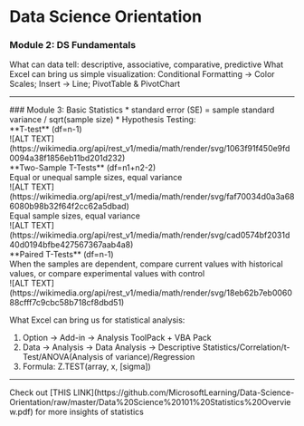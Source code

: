 # Data Science Orientation

### Module 2: DS Fundamentals
What can data tell: descriptive, associative, comparative, predictive
What Excel can bring us simple visualization: Conditional Formatting -> Color Scales; Insert -> Line; PivotTable & PivotChart

<hr/>
### Module 3: Basic Statistics
* standard error (SE) = sample standard variance / sqrt(sample size)
* Hypothesis Testing: <br/>
  **T-test** (df=n-1) <br/>
  ![ALT TEXT](https://wikimedia.org/api/rest_v1/media/math/render/svg/1063f91f450e9fd0094a38f1856eb11bd201d232)<br/>
  **Two-Sample T-Tests** (df=n1+n2-2)<br/>
  Equal or unequal sample sizes, equal variance<br/>
  ![ALT TEXT](https://wikimedia.org/api/rest_v1/media/math/render/svg/faf70034d0a3a686080b98b32f64f2cc62a5dbad)<br/>
    Equal sample sizes, equal variance<br/>
  ![ALT TEXT](https://wikimedia.org/api/rest_v1/media/math/render/svg/cad0574bf2031d40d0194bfbe427567367aab4a8)<br/>
  **Paired T-Tests** (df=n-1)<br/>
    When the samples are dependent, compare current values with historical values, or compare experimental values with control<br/>
  ![ALT TEXT](https://wikimedia.org/api/rest_v1/media/math/render/svg/18eb62b7eb006088cfff7c9cbc58b718cf8dbd51)<br/>

What Excel can bring us for statistical analysis:
  1. Option -> Add-in -> Analysis ToolPack + VBA Pack
  2. Data -> Analysis -> Data Analysis -> Descriptive Statistics/Correlation/t-Test/ANOVA(Analysis of variance)/Regression
  3. Formula: Z.TEST(array, x, [sigma])

<hr/>
Check out [THIS LINK](https://github.com/MicrosoftLearning/Data-Science-Orientation/raw/master/Data%20Science%20101%20Statistics%20Overview.pdf) for more insights of statistics
